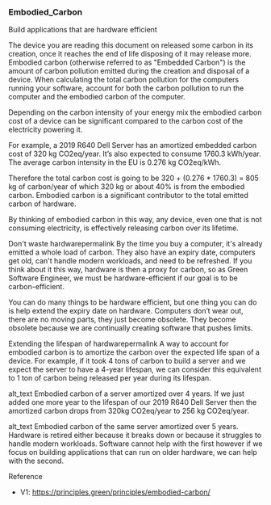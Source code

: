 ### Embodied_Carbon 
Build applications that are hardware efficient

The device you are reading this document on released some carbon in its creation, once it reaches the end of life disposing of it may release more. Embodied carbon (otherwise referred to as "Embedded Carbon") is the amount of carbon pollution emitted during the creation and disposal of a device. When calculating the total carbon pollution for the computers running your software, account for both the carbon pollution to run the computer and the embodied carbon of the computer.

Depending on the carbon intensity of your energy mix the embodied carbon cost of a device can be significant compared to the carbon cost of the electricity powering it.

For example, a 2019 R640 Dell Server has an amortized embedded carbon cost of 320 kg CO2eq/year. It’s also expected to consume 1760.3 kWh/year. The average carbon intensity in the EU is 0.276 kg CO2eq/kWh.

Therefore the total carbon cost is going to be 320 + (0.276 * 1760.3) = 805 kg of carbon/year of which 320 kg or about 40% is from the embodied carbon. Embodied carbon is a significant contributor to the total emitted carbon of hardware.

By thinking of embodied carbon in this way, any device, even one that is not consuming electricity, is effectively releasing carbon over its lifetime.

Don't waste hardwarepermalink
By the time you buy a computer, it's already emitted a whole load of carbon. They also have an expiry date, computers get old, can't handle modern workloads, and need to be refreshed. If you think about it this way, hardware is then a proxy for carbon, so as Green Software Engineer, we must be hardware-efficient if our goal is to be carbon-efficient.

You can do many things to be hardware efficient, but one thing you can do is help extend the expiry date on hardware. Computers don’t wear out, there are no moving parts, they just become obsolete. They become obsolete because we are continually creating software that pushes limits.

Extending the lifespan of hardwarepermalink
A way to account for embodied carbon is to amortize the carbon over the expected life span of a device. For example, if it took 4 tons of carbon to build a server and we expect the server to have a 4-year lifespan, we can consider this equivalent to 1 ton of carbon being released per year during its lifespan.

alt_text
Embodied carbon of a server amortized over 4 years.
If we just added one more year to the lifespan of our 2019 R640 Dell Server then the amortized carbon drops from 320kg CO2eq/year to 256 kg CO2eq/year.

alt_text
Embodied carbon of the same server amortized over 5 years.
Hardware is retired either because it breaks down or because it struggles to handle modern workloads. Software cannot help with the first however if we focus on building applications that can run on older hardware, we can help with the second.

Reference
- V1: https://principles.green/principles/embodied-carbon/